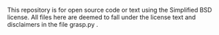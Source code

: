 This repository is for open source code or text using the Simplified BSD license. All files here are deemed to fall under the license text and disclaimers in the file grasp.py .
